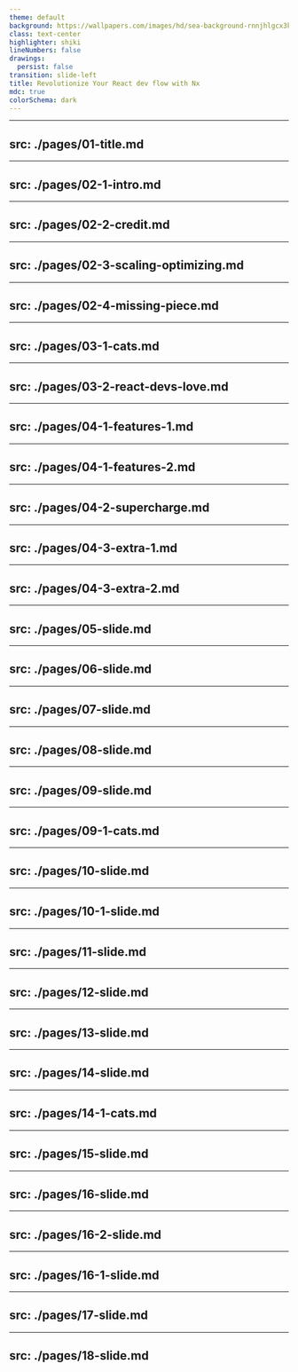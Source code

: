 ```yaml
---
theme: default
background: https://wallpapers.com/images/hd/sea-background-rnnjhlgcx3k52o19.jpg
class: text-center
highlighter: shiki
lineNumbers: false
drawings:
  persist: false
transition: slide-left
title: Revolutionize Your React dev flow with Nx
mdc: true
colorSchema: dark
---
```


---
src: ./pages/01-title.md
---

---
src: ./pages/02-1-intro.md
---

---
src: ./pages/02-2-credit.md
---

---
src: ./pages/02-3-scaling-optimizing.md
---

---
src: ./pages/02-4-missing-piece.md
---

---
src: ./pages/03-1-cats.md
---

---
src: ./pages/03-2-react-devs-love.md
---

---
src: ./pages/04-1-features-1.md
---

---
src: ./pages/04-1-features-2.md
---

---
src: ./pages/04-2-supercharge.md
---

---
src: ./pages/04-3-extra-1.md
---

---
src: ./pages/04-3-extra-2.md
---

---
src: ./pages/05-slide.md
---

---
src: ./pages/06-slide.md
---

---
src: ./pages/07-slide.md
---

---
src: ./pages/08-slide.md
---

---
src: ./pages/09-slide.md
---

---
src: ./pages/09-1-cats.md
---

---
src: ./pages/10-slide.md
---

---
src: ./pages/10-1-slide.md
---

---
src: ./pages/11-slide.md
---

---
src: ./pages/12-slide.md
---

---
src: ./pages/13-slide.md
---

---
src: ./pages/14-slide.md
---

---
src: ./pages/14-1-cats.md
---

---
src: ./pages/15-slide.md
---

---
src: ./pages/16-slide.md
---

---
src: ./pages/16-2-slide.md
---

---
src: ./pages/16-1-slide.md
---

---
src: ./pages/17-slide.md
---

---
src: ./pages/18-slide.md
---
